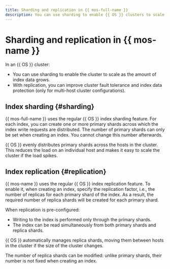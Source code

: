 ```yaml
---
title: Sharding and replication in {{ mos-full-name }}
description: You can use sharding to enable {{ OS }} clusters to scale as the amount of index data grows. With replication, you can improve cluster fault tolerance and index data protection.
---
```


# Sharding and replication in {{ mos-name }}

In an {{ OS }} cluster:

- You can use sharding to enable the cluster to scale as the amount of index data grows.
- With replication, you can improve cluster fault tolerance and index data protection (only for multi-host cluster configurations).

## Index sharding {#sharding}

{{ mos-full-name }} uses the regular {{ OS }} index sharding feature. For each index, you can create one or more primary shards across which the index write requests are distributed. The number of primary shards can only be set when creating an index. You cannot change this number afterwards.

{{ OS }} evenly distributes primary shards across the hosts in the cluster. This reduces the load on an individual host and makes it easy to scale the cluster if the load spikes.

## Index replication {#replication}

{{ mos-name }} uses the regular {{ OS }} index replication feature. To enable it, when creating an index, specify the replication factor, i.e., the number of replicas for each primary shard of the index. As a result, the required number of replica shards will be created for each primary shard.

When replication is pre-configured:

- Writing to the index is performed only through the primary shards.
- The index can be read simultaneously from both primary shards and replica shards.

{{ OS }} automatically manages replica shards, moving them between hosts in the cluster if the size of the cluster changes.

The number of replica shards can be modified: unlike primary shards, their number is not fixed when creating an index.
